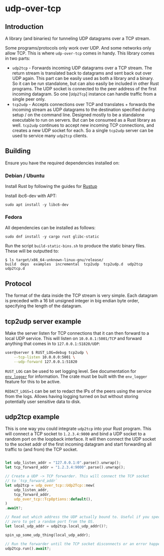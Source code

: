 # udp-over-tcp

## Introduction

A library (and binaries) for tunneling UDP datagrams over a TCP stream.

Some programs/protocols only work over UDP. And some networks only allow TCP. This is where
`udp-over-tcp` comes in handy. This library comes in two parts:

* `udp2tcp` - Forwards incoming UDP datagrams over a TCP stream. The return stream
  is translated back to datagrams and sent back out over UDP again.
  This part can be easily used as both a library and a binary.
  So it can be run standalone, but can also easily be included in other
  Rust programs. The UDP socket is connected to the peer address of the first incoming
  datagram. So one [`Udp2Tcp`] instance can handle traffic from a single peer only.
* `tcp2udp` - Accepts connections over TCP and translates + forwards the incoming stream
  as UDP datagrams to the destination specified during setup / on the command line.
  Designed mostly to be a standalone executable to run on servers. But can be
  consumed as a Rust library as well.
  `tcp2udp` continues to accept new incoming TCP connections, and creates a new UDP socket
  for each. So a single `tcp2udp` server can be used to service many `udp2tcp` clients.

## Building

Ensure you have the required dependencies installed on:

### Debian / Ubuntu

Install Rust by following the guides for [Rustup]([url](https://www.rust-lang.org/tools/install))

Install ibc6-dev with APT:

```
sudo apt install -y libc6-dev
```

### Fedora

All dependencies can be installed as follows:

```
sudo dnf install -y cargo rust glibc-static 
```

Run the script `build-static-bins.sh` to produce the static binary files. These will be outputted to:

```
$ ls target/x86_64-unknown-linux-gnu/release/
build  deps  examples  incremental  tcp2udp  tcp2udp.d  udp2tcp  udp2tcp.d
```

## Protocol

The format of the data inside the TCP stream is very simple. Each datagram is preceded
with a 16 bit unsigned integer in big endian byte order, specifying the length of the datagram.

## tcp2udp server example

Make the server listen for TCP connections that it can then forward to a local UDP service.
This will listen on `10.0.0.1:5001/TCP` and forward anything that
comes in to `127.0.0.1:51820/UDP`:
```bash
user@server $ RUST_LOG=debug tcp2udp \
    --tcp-listen 10.0.0.0:5001 \
    --udp-forward 127.0.0.1:51820
```

`RUST_LOG` can be used to set logging level. See documentation for [`env_logger`] for
information. The crate must be built with the `env_logger` feature for this to be active.

`REDACT_LOGS=1` can be set to redact the IPs of the peers using the service from the logs.
Allows having logging turned on but without storing potentially user sensitive data to disk.

[`env_logger`]: https://crates.io/crates/env_logger

## udp2tcp example

This is one way you could integrate `udp2tcp` into your Rust program.
This will connect a TCP socket to `1.2.3.4:9000` and bind a UDP socket to a random port
on the loopback interface.
It will then connect the UDP socket to the socket addr of the first incoming datagram
and start forwarding all traffic to (and from) the TCP socket.

```rust

let udp_listen_addr = "127.0.0.1:0".parse().unwrap();
let tcp_forward_addr = "1.2.3.4:9000".parse().unwrap();

// Create a UDP -> TCP forwarder. This will connect the TCP socket
// to `tcp_forward_addr`
let udp2tcp = udp_over_tcp::Udp2Tcp::new(
    udp_listen_addr,
    tcp_forward_addr,
    udp_over_tcp::TcpOptions::default(),
)
.await?;

// Read out which address the UDP actually bound to. Useful if you specified port
// zero to get a random port from the OS.
let local_udp_addr = udp2tcp.local_udp_addr()?;

spin_up_some_udp_thing(local_udp_addr);

// Run the forwarder until the TCP socket disconnects or an error happens.
udp2tcp.run().await?;
```


